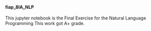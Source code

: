 #### fiap_8IA_NLP
This jupyter notebook is the Final Exercise for the Natural Language Programming
This work got A+ grade.
